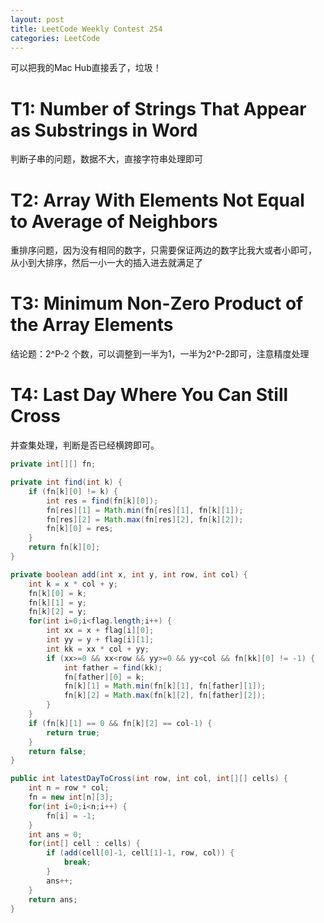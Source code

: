 ```yaml
---
layout: post
title: LeetCode Weekly Contest 254
categories: LeetCode
---
```

可以把我的Mac Hub直接丢了，垃圾！

# T1: Number of Strings That Appear as Substrings in Word
判断子串的问题，数据不大，直接字符串处理即可

# T2: Array With Elements Not Equal to Average of Neighbors
重排序问题，因为没有相同的数字，只需要保证两边的数字比我大或者小即可，
从小到大排序，然后一小一大的插入进去就满足了

# T3: Minimum Non-Zero Product of the Array Elements
结论题：2^P-2 个数，可以调整到一半为1，一半为2^P-2即可，注意精度处理

# T4: Last Day Where You Can Still Cross
并查集处理，判断是否已经横跨即可。

```java
private int[][] fn;

private int find(int k) {
    if (fn[k][0] != k) {
        int res = find(fn[k][0]);
        fn[res][1] = Math.min(fn[res][1], fn[k][1]);
        fn[res][2] = Math.max(fn[res][2], fn[k][2]);
        fn[k][0] = res;
    }
    return fn[k][0];
}

private boolean add(int x, int y, int row, int col) {
    int k = x * col + y;
    fn[k][0] = k;
    fn[k][1] = y;
    fn[k][2] = y;
    for(int i=0;i<flag.length;i++) {
        int xx = x + flag[i][0];
        int yy = y + flag[i][1];
        int kk = xx * col + yy;
        if (xx>=0 && xx<row && yy>=0 && yy<col && fn[kk][0] != -1) {
            int father = find(kk);
            fn[father][0] = k;
            fn[k][1] = Math.min(fn[k][1], fn[father][1]);
            fn[k][2] = Math.max(fn[k][2], fn[father][2]);
        }
    }
    if (fn[k][1] == 0 && fn[k][2] == col-1) {
        return true;
    }
    return false;
}

public int latestDayToCross(int row, int col, int[][] cells) {
    int n = row * col;
    fn = new int[n][3];
    for(int i=0;i<n;i++) {
        fn[i] = -1;
    }
    int ans = 0;
    for(int[] cell : cells) {
        if (add(cell[0]-1, cell[1]-1, row, col)) {
            break;
        }
        ans++;
    }
    return ans;
}
```
